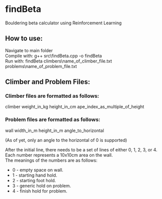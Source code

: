 # findBeta
Bouldering beta calculator using Reinforcement Learning

## How to use:

Navigate to main folder  
Compile with: g++ src\findBeta.cpp -o findBeta  
Run with: findBeta climbers\name_of_climber_file.txt problems\name_of_problem_file.txt

## Climber and Problem Files:

### Climber files are formatted as follows:

climber weight_in_kg height_in_cm ape_index_as_multiple_of_height

### Problem files are formatted as follows:

wall width_in_m height_in_m angle_to_horizontal

(As of yet, only an angle to the horizontal of 0 is supported)

After the initial line, there needs to be a set of lines of either 0, 1, 2, 3, or 4. Each number represents a 10x10cm area on the wall.  
The meanings of the numbers are as follows:  
* 0 - empty space on wall.
* 1 - starting hand hold.
* 2 - starting foot hold.
* 3 - generic hold on problem.
* 4 - finish hold for problem.
